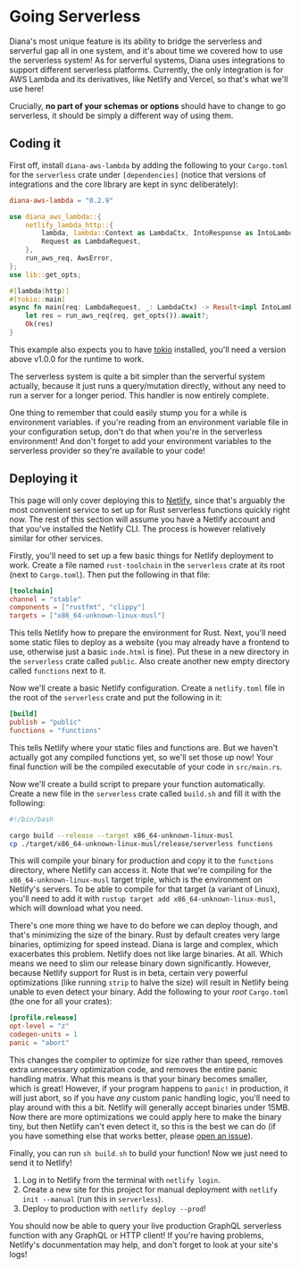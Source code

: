 # Going Serverless

Diana's most unique feature is its ability to bridge the serverless and serverful gap all in one system, and it's about time we covered how to use the serverless system! As for serverful systems, Diana uses integrations to support different serverless platforms. Currently, the only integration is for AWS Lambda and its derivatives, like Netlify and Vercel, so that's what we'll use here!

Crucially, **no part of your schemas or options** should have to change to go serverless, it should be simply a different way of using them.

## Coding it

First off, install `diana-aws-lambda` by adding the following to your `Cargo.toml` for the `serverless` crate under `[dependencies]` (notice that versions of integrations and the core library are kept in sync deliberately):

```toml
diana-aws-lambda = "0.2.9"
```

```rust
use diana_aws_lambda::{
    netlify_lambda_http::{
        lambda, lambda::Context as LambdaCtx, IntoResponse as IntoLambdaResponse,
        Request as LambdaRequest,
    },
    run_aws_req, AwsError,
};
use lib::get_opts;

#[lambda(http)]
#[tokio::main]
async fn main(req: LambdaRequest, _: LambdaCtx) -> Result<impl IntoLambdaResponse, AwsError> {
    let res = run_aws_req(req, get_opts()).await?;
    Ok(res)
}
```

This example also expects you to have [tokio](https://crates.io/crates/tokio) installed, you'll need a version above v1.0.0 for the runtime to work.

The serverless system is quite a bit simpler than the serverful system actually, because it just runs a query/mutation directly, without any need to run a server for a longer period. This handler is now entirely complete.

One thing to remember that could easily stump you for a while is environment variables. if you're reading from an environment variable file in your configuration setup, don't do that when you're in the serverless environment! And don't forget to add your environment variables to the serverless provider so they're available to your code!

## Deploying it

This page will only cover deploying this to [Netlify](https://netlify.com), since that's arguably the most convenient service to set up for Rust serverless functions quickly right now. The rest of this section will assume you have a Netlify account and that you've installed the Netlify CLI. The process is however relatively similar for other services.

Firstly, you'll need to set up a few basic things for Netlify deployment to work. Create a file named `rust-toolchain` in the `serverless` crate at its root (next to `Cargo.toml`). Then put the following in that file:

```toml
[toolchain]
channel = "stable"
components = ["rustfmt", "clippy"]
targets = ["x86_64-unknown-linux-musl"]
```

This tells Netlify how to prepare the environment for Rust. Next, you'll need some static files to deploy as a website (you may already have a frontend to use, otherwise just a basic `inde.html` is fine). Put these in a new directory in the `serverless` crate called `public`. Also create another new empty directory called `functions` next to it.

Now we'll create a basic Netlify configuration. Create a `netlify.toml` file in the root of the `serverless` crate and put the following in it:

```toml
[build]
publish = "public"
functions = "functions"
```

This tells Netlify where your static files and functions are. But we haven't actually got any compiled functions yet, so we'll set those up now! Your final function will be the compiled executable of your code in `src/main.rs`.

Now we'll create a build script to prepare your function automatically. Create a new file in the `serverless` crate called `build.sh` and fill it with the following:

```bash
#!/bin/bash

cargo build --release --target x86_64-unknown-linux-musl
cp ./target/x86_64-unknown-linux-musl/release/serverless functions
```

This will compile your binary for production and copy it to the `functions` directory, where Netlify can access it. Note that we're compiling for the `x86_64-unknown-linux-musl` target triple, which is the environment on Netlify's servers. To be able to compile for that target (a variant of Linux), you'll need to add it with `rustup target add x86_64-unknown-linux-musl`, which will download what you need.

There's one more thing we have to do before we can deploy though, and that's minimizing the size of the binary. Rust by default creates very large binaries, optimizing for speed instead. Diana is large and complex, which exacerbates this problem. Netlify does not like large binaries. At all. Which means we need to slim our release binary down significantly. However, because Netlify support for Rust is in beta, certain very powerful optimizations (like running `strip` to halve the size) will result in Netlify being unable to even detect your binary. Add the following to your _root_ `Cargo.toml` (the one for all your crates):

```toml
[profile.release]
opt-level = "z"
codegen-units = 1
panic = "abort"
```

This changes the compiler to optimize for size rather than speed, removes extra unnecessary optimization code, and removes the entire panic handling matrix. What this means is that your binary becomes smaller, which is great! However, if your program happens to `panic!` in production, it will just abort, so if you have _any_ custom panic handling logic, you'll need to play around with this a bit. Netlify will generally accept binaries under 15MB. Now there are more optimizations we could apply here to make the binary tiny, but then Netlify can't even detect it, so this is the best we can do (if you have something else that works better, please [open an issue](https://github.com/arctic-hen7/diana/issues/new)).

Finally, you can run `sh build.sh` to build your function! Now we just need to send it to Netlify!

1. Log in to Netlify from the terminal with `netlify login`.
2. Create a new site for this project for manual deployment with `netlify init --manual` (run this in `serverless`).
3. Deploy to production with `netlify deploy --prod`!

You should now be able to query your live production GraphQL serverless function with any GraphQL or HTTP client! If you're having problems, Netlify's docunmentation may help, and don't forget to look at your site's logs!
